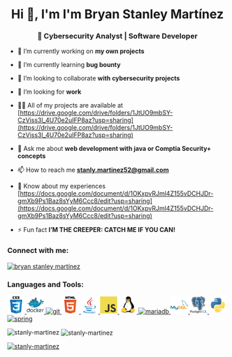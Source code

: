 <h1 align="center">Hi 👋, I'm I'm Bryan Stanley Martínez</h1>
<h3 align="center">🚀 Cybersecurity Analyst | Software Developer</h3>

- 🔭 I’m currently working on **my own projects**

- 🌱 I’m currently learning **bug bounty**

- 👯 I’m looking to collaborate **with cybersecurity projects**

- 🤝 I’m looking for **work**

- 👨‍💻 All of my projects are available at [https://drive.google.com/drive/folders/1JtUO9mbSY-CzViss3l_4U70e2uIFP8az?usp=sharing](https://drive.google.com/drive/folders/1JtUO9mbSY-CzViss3l_4U70e2uIFP8az?usp=sharing)

- 💬 Ask me about **web development with java or Comptia Security+ concepts**

- 📫 How to reach me **stanly.martinez52@gmail.com**

- 📄 Know about my experiences [https://docs.google.com/document/d/1OKxpvRJml4Z155vDCHJDr-gmXb9Ps1Baz8sYyM6Ccc8/edit?usp=sharing](https://docs.google.com/document/d/1OKxpvRJml4Z155vDCHJDr-gmXb9Ps1Baz8sYyM6Ccc8/edit?usp=sharing)

- ⚡ Fun fact **I’M THE CREEPER: CATCH ME IF YOU CAN!**

<h3 align="left">Connect with me:</h3>
<p align="left">
<a href="[https://www.linkedin.com/in/stanly-martinez/](https://www.linkedin.com/in/stanly-martinez/)" target="blank"><img align="center" src="https://raw.githubusercontent.com/rahuldkjain/github-profile-readme-generator/master/src/images/icons/Social/linked-in-alt.svg" alt="bryan stanley martínez" height="30" width="40" /></a>
</p>

<h3 align="left">Languages and Tools:</h3>
<p align="left"> <a href="https://www.w3schools.com/css/" target="_blank" rel="noreferrer"> <img src="https://raw.githubusercontent.com/devicons/devicon/master/icons/css3/css3-original-wordmark.svg" alt="css3" width="40" height="40"/> </a> <a href="https://www.docker.com/" target="_blank" rel="noreferrer"> <img src="https://raw.githubusercontent.com/devicons/devicon/master/icons/docker/docker-original-wordmark.svg" alt="docker" width="40" height="40"/> </a> <a href="https://git-scm.com/" target="_blank" rel="noreferrer"> <img src="https://www.vectorlogo.zone/logos/git-scm/git-scm-icon.svg" alt="git" width="40" height="40"/> </a> <a href="https://www.w3.org/html/" target="_blank" rel="noreferrer"> <img src="https://raw.githubusercontent.com/devicons/devicon/master/icons/html5/html5-original-wordmark.svg" alt="html5" width="40" height="40"/> </a> <a href="https://www.java.com" target="_blank" rel="noreferrer"> <img src="https://raw.githubusercontent.com/devicons/devicon/master/icons/java/java-original.svg" alt="java" width="40" height="40"/> </a> <a href="https://developer.mozilla.org/en-US/docs/Web/JavaScript" target="_blank" rel="noreferrer"> <img src="https://raw.githubusercontent.com/devicons/devicon/master/icons/javascript/javascript-original.svg" alt="javascript" width="40" height="40"/> </a> <a href="https://www.linux.org/" target="_blank" rel="noreferrer"> <img src="https://raw.githubusercontent.com/devicons/devicon/master/icons/linux/linux-original.svg" alt="linux" width="40" height="40"/> </a> <a href="https://mariadb.org/" target="_blank" rel="noreferrer"> <img src="https://www.vectorlogo.zone/logos/mariadb/mariadb-icon.svg" alt="mariadb" width="40" height="40"/> </a> <a href="https://www.mysql.com/" target="_blank" rel="noreferrer"> <img src="https://raw.githubusercontent.com/devicons/devicon/master/icons/mysql/mysql-original-wordmark.svg" alt="mysql" width="40" height="40"/> </a> <a href="https://www.postgresql.org" target="_blank" rel="noreferrer"> <img src="https://raw.githubusercontent.com/devicons/devicon/master/icons/postgresql/postgresql-original-wordmark.svg" alt="postgresql" width="40" height="40"/> </a> <a href="https://www.python.org" target="_blank" rel="noreferrer"> <img src="https://raw.githubusercontent.com/devicons/devicon/master/icons/python/python-original.svg" alt="python" width="40" height="40"/> </a> <a href="https://spring.io/" target="_blank" rel="noreferrer"> <img src="https://www.vectorlogo.zone/logos/springio/springio-icon.svg" alt="spring" width="40" height="40"/> </a> </p>

<p><img align="left" src="https://github-readme-stats.vercel.app/api/top-langs?username=stanly-martinez&show_icons=true&locale=en&layout=compact" alt="stanly-martinez" /></p>

<p>&nbsp;<img align="center" src="https://github-readme-stats.vercel.app/api?username=stanly-martinez&show_icons=true&locale=en" alt="stanly-martinez" /></p>

<p align="left"> <a href="https://github.com/ryo-ma/github-profile-trophy"><img src="https://github-profile-trophy.vercel.app/?username=stanly-martinez" alt="stanly-martinez" /></a> </p>

<!-- Proudly created with GPRM ( https://gprm.itsvg.in ) -->
